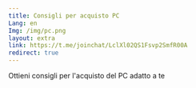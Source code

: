 ```yaml
---
title: Consigli per acquisto PC
Lang: en
Img: /img/pc.png
layout: extra
link: https://t.me/joinchat/LclXl02QS1Fsvp2SmfR00A
redirect: true
---
```

Ottieni consigli per l'acquisto del PC adatto a te
